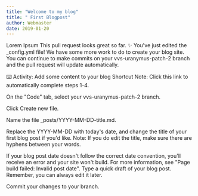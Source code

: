 ```yaml
---
title: "Welcome to my blog"
title: " First Blogpost"
author: Webmaster
date: 2019-01-20
---
```

Lorem Ipsum
This pull request looks great so far. ✨ You've just edited the _config.yml file! We have some more work to do to create your blog site. You can continue to make commits on your vvs-uranymus-patch-2 branch and the pull request will update automatically.

⌨️ Activity: Add some content to your blog
Shortcut Note: Click this link to automatically complete steps 1-4.

On the "Code" tab, select your vvs-uranymus-patch-2 branch.

Click Create new file.

Name the file _posts/YYYY-MM-DD-title.md.

Replace the YYYY-MM-DD with today's date, and change the title of your first blog post if you'd like. Note: If you do edit the title, make sure there are hyphens between your words.

If your blog post date doesn't follow the correct date convention, you'll receive an error and your site won't build. For more information, see "Page build failed: Invalid post date".
Type a quick draft of your blog post. Remember, you can always edit it later.

Commit your changes to your branch.
